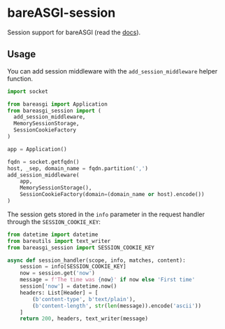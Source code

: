 # bareASGI-session

Session support for bareASGI (read the [docs](https://rob-blackbourn.github.io/bareASGI-session/)).

## Usage

You can add session middleware with the `add_session_middleware` helper function.

```python
import socket

from bareasgi import Application
from bareasgi_session import (
  add_session_middleware,
  MemorySessionStorage,
  SessionCookieFactory
)

app = Application()

fqdn = socket.getfqdn()
host, _sep, domain_name = fqdn.partition(',')
add_session_middleware(
    app,
    MemorySessionStorage(),
    SessionCookieFactory(domain=(domain_name or host).encode())
)
```

The session gets stored in the `info` parameter in the request handler through the `SESSION_COOKIE_KEY`:

```python
from datetime import datetime
from bareutils import text_writer
from bareasgi_session import SESSION_COOKIE_KEY

async def session_handler(scope, info, matches, content):
    session = info[SESSION_COOKIE_KEY]
    now = session.get('now')
    message = f'The time was {now}' if now else 'First time'
    session['now'] = datetime.now()
    headers: List[Header] = [
        (b'content-type', b'text/plain'),
        (b'content-length', str(len(message)).encode('ascii'))
    ]
    return 200, headers, text_writer(message)
```
